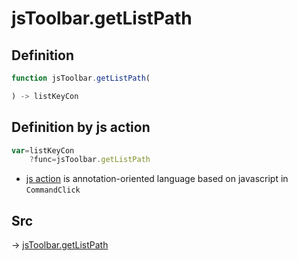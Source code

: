 # jsToolbar.getListPath

## Definition

```js.js
function jsToolbar.getListPath(

) -> listKeyCon
```


## Definition by js action

```js.js
var=listKeyCon
	?func=jsToolbar.getListPath

```

- [js action](#) is annotation-oriented language based on javascript in `CommandClick`

## Src

-> [jsToolbar.getListPath](https://github.com/puutaro/CommandClick/blob/master/app/src/main/java/com/puutaro/commandclick/fragment_lib/terminal_fragment/js_interface/toolbar/JsToolbar.kt#L48)



